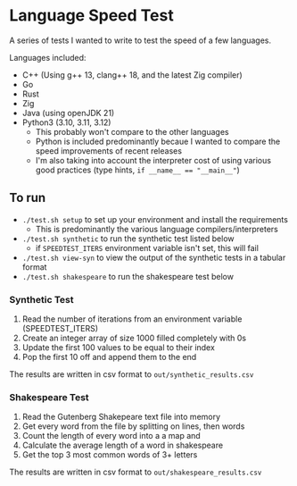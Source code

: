 # Language Speed Test

A series of tests I wanted to write to test the speed of a few languages.

Languages included:
* C++ (Using g++ 13, clang++ 18, and the latest Zig compiler)
* Go
* Rust
* Zig
* Java (using openJDK 21)
* Python3 (3.10, 3.11, 3.12)
	* This probably won't compare to the other languages
	* Python is included predominantly becaue I wanted to compare the
	speed improvements of recent releases
	* I'm also taking into account the interpreter cost of using 
	various good practices (type hints, `if __name__ == "__main__"`)

## To run
* `./test.sh setup` to set up your environment and install the requirements 
	* This is predominantly the various language compilers/interpreters
* `./test.sh synthetic` to run the synthetic test listed below
	* if `SPEEDTEST_ITERS` environment variable isn't set, this
	will fail
* `./test.sh view-syn` to view the output of the synthetic tests in a
	tabular format
* `./test.sh shakespeare` to run the shakespeare test below

### Synthetic Test
1. Read the number of iterations from an environment variable (SPEEDTEST_ITERS)
2. Create an integer array of size 1000 filled completely with 0s
3. Update the first 100 values to be equal to their index
4. Pop the first 10 off and append them to the end

The results are written in csv format to `out/synthetic_results.csv`

### Shakespeare Test
1. Read the Gutenberg Shakepeare text file into memory
2. Get every word from the file by splitting on lines, then words
3. Count the length of every word into a a map and
4. Calculate the average length of a word in shakespeare
5. Get the top 3 most common words of 3+ letters

The results are written in csv format to `out/shakespeare_results.csv`
